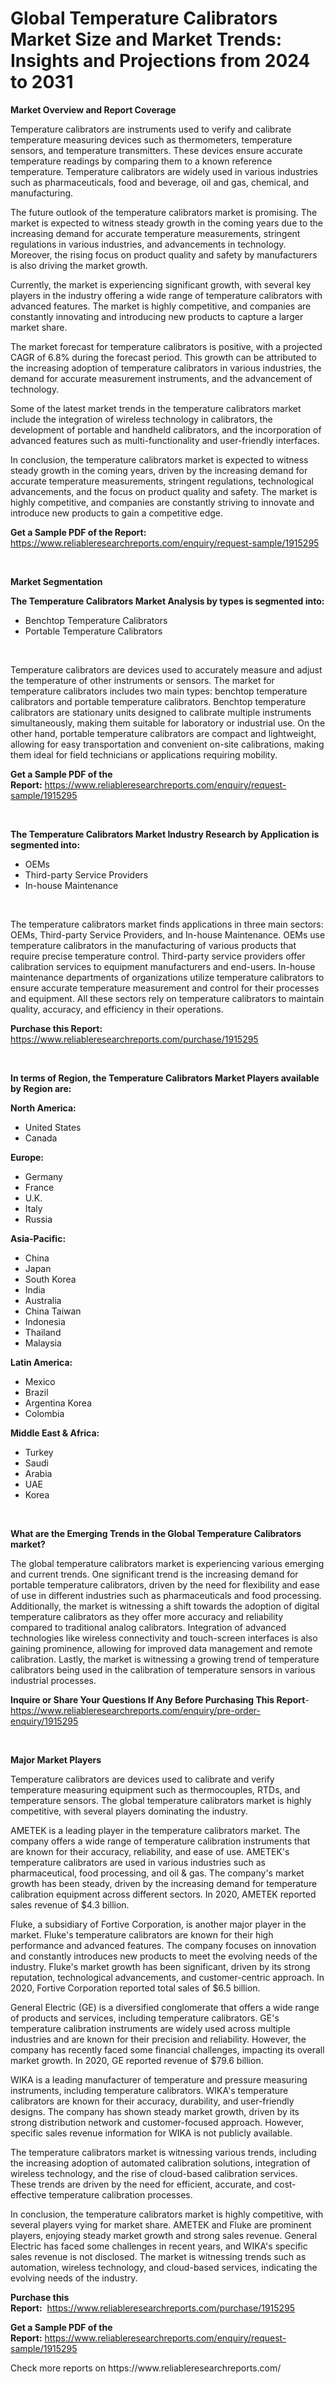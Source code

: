 <p><h1>Global Temperature Calibrators Market Size and Market Trends: Insights and Projections from 2024 to 2031</h1></p><p><strong>Market Overview and Report Coverage</strong></p>
<p><p>Temperature calibrators are instruments used to verify and calibrate temperature measuring devices such as thermometers, temperature sensors, and temperature transmitters. These devices ensure accurate temperature readings by comparing them to a known reference temperature. Temperature calibrators are widely used in various industries such as pharmaceuticals, food and beverage, oil and gas, chemical, and manufacturing.</p><p>The future outlook of the temperature calibrators market is promising. The market is expected to witness steady growth in the coming years due to the increasing demand for accurate temperature measurements, stringent regulations in various industries, and advancements in technology. Moreover, the rising focus on product quality and safety by manufacturers is also driving the market growth.</p><p>Currently, the market is experiencing significant growth, with several key players in the industry offering a wide range of temperature calibrators with advanced features. The market is highly competitive, and companies are constantly innovating and introducing new products to capture a larger market share.</p><p>The market forecast for temperature calibrators is positive, with a projected CAGR of 6.8% during the forecast period. This growth can be attributed to the increasing adoption of temperature calibrators in various industries, the demand for accurate measurement instruments, and the advancement of technology.</p><p>Some of the latest market trends in the temperature calibrators market include the integration of wireless technology in calibrators, the development of portable and handheld calibrators, and the incorporation of advanced features such as multi-functionality and user-friendly interfaces.</p><p>In conclusion, the temperature calibrators market is expected to witness steady growth in the coming years, driven by the increasing demand for accurate temperature measurements, stringent regulations, technological advancements, and the focus on product quality and safety. The market is highly competitive, and companies are constantly striving to innovate and introduce new products to gain a competitive edge.</p></p>
<p><strong>Get a Sample PDF of the Report:</strong> <a href="https://www.reliableresearchreports.com/enquiry/request-sample/1915295">https://www.reliableresearchreports.com/enquiry/request-sample/1915295</a></p>
<p>&nbsp;</p>
<p><strong>Market Segmentation</strong></p>
<p><strong>The Temperature Calibrators Market Analysis by types is segmented into:</strong></p>
<p><ul><li>Benchtop Temperature Calibrators</li><li>Portable Temperature Calibrators</li></ul></p>
<p>&nbsp;</p>
<p><p>Temperature calibrators are devices used to accurately measure and adjust the temperature of other instruments or sensors. The market for temperature calibrators includes two main types: benchtop temperature calibrators and portable temperature calibrators. Benchtop temperature calibrators are stationary units designed to calibrate multiple instruments simultaneously, making them suitable for laboratory or industrial use. On the other hand, portable temperature calibrators are compact and lightweight, allowing for easy transportation and convenient on-site calibrations, making them ideal for field technicians or applications requiring mobility.</p></p>
<p><strong>Get a Sample PDF of the Report:</strong>&nbsp;<a href="https://www.reliableresearchreports.com/enquiry/request-sample/1915295">https://www.reliableresearchreports.com/enquiry/request-sample/1915295</a></p>
<p>&nbsp;</p>
<p><strong>The Temperature Calibrators Market Industry Research by Application is segmented into:</strong></p>
<p><ul><li>OEMs</li><li>Third-party Service Providers</li><li>In-house Maintenance</li></ul></p>
<p>&nbsp;</p>
<p><p>The temperature calibrators market finds applications in three main sectors: OEMs, Third-party Service Providers, and In-house Maintenance. OEMs use temperature calibrators in the manufacturing of various products that require precise temperature control. Third-party service providers offer calibration services to equipment manufacturers and end-users. In-house maintenance departments of organizations utilize temperature calibrators to ensure accurate temperature measurement and control for their processes and equipment. All these sectors rely on temperature calibrators to maintain quality, accuracy, and efficiency in their operations.</p></p>
<p><strong>Purchase this Report:</strong>&nbsp; <a href="https://www.reliableresearchreports.com/purchase/1915295">https://www.reliableresearchreports.com/purchase/1915295</a></p>
<p>&nbsp;</p>
<p><strong>In terms of Region, the Temperature Calibrators Market Players available by Region are:</strong></p>
<p>
    <p> <strong> North America: </strong>
        <ul>
            <li>United States</li>
            <li>Canada</li>
        </ul>
        </p> 
    <p> <strong> Europe: </strong>
        <ul>
            <li>Germany</li>
            <li>France</li>
            <li>U.K.</li>
            <li>Italy</li>
            <li>Russia</li>
        </ul>
        </p> 
    <p> <strong> Asia-Pacific: </strong>
        <ul>
            <li>China</li>
            <li>Japan</li>
            <li>South Korea</li>
            <li>India</li>
            <li>Australia</li>
            <li>China Taiwan</li>
            <li>Indonesia</li>
            <li>Thailand</li>
            <li>Malaysia</li>
        </ul>
        </p> 
    <p> <strong> Latin America: </strong>
        <ul>
            <li>Mexico</li>
            <li>Brazil</li>
            <li>Argentina Korea</li>
            <li>Colombia</li>
        </ul>
        </p> 
    <p> <strong> Middle East & Africa: </strong>
        <ul>
            <li>Turkey</li>
            <li>Saudi</li>
            <li>Arabia</li>
            <li>UAE</li>
            <li>Korea</li>
        </ul>
    </p>
    </p>
<p>&nbsp;</p>
<p><strong>What are the Emerging Trends in the Global Temperature Calibrators market?</strong></p>
<p><p>The global temperature calibrators market is experiencing various emerging and current trends. One significant trend is the increasing demand for portable temperature calibrators, driven by the need for flexibility and ease of use in different industries such as pharmaceuticals and food processing. Additionally, the market is witnessing a shift towards the adoption of digital temperature calibrators as they offer more accuracy and reliability compared to traditional analog calibrators. Integration of advanced technologies like wireless connectivity and touch-screen interfaces is also gaining prominence, allowing for improved data management and remote calibration. Lastly, the market is witnessing a growing trend of temperature calibrators being used in the calibration of temperature sensors in various industrial processes.</p></p>
<p><strong>Inquire or Share Your Questions If Any Before Purchasing This Report</strong>- <a href="https://www.reliableresearchreports.com/enquiry/pre-order-enquiry/1915295">https://www.reliableresearchreports.com/enquiry/pre-order-enquiry/1915295</a></p>
<p>&nbsp;</p>
<p><strong>Major Market Players</strong></p>
<p><p>Temperature calibrators are devices used to calibrate and verify temperature measuring equipment such as thermocouples, RTDs, and temperature sensors. The global temperature calibrators market is highly competitive, with several players dominating the industry.</p><p>AMETEK is a leading player in the temperature calibrators market. The company offers a wide range of temperature calibration instruments that are known for their accuracy, reliability, and ease of use. AMETEK's temperature calibrators are used in various industries such as pharmaceutical, food processing, and oil & gas. The company's market growth has been steady, driven by the increasing demand for temperature calibration equipment across different sectors. In 2020, AMETEK reported sales revenue of $4.3 billion.</p><p>Fluke, a subsidiary of Fortive Corporation, is another major player in the market. Fluke's temperature calibrators are known for their high performance and advanced features. The company focuses on innovation and constantly introduces new products to meet the evolving needs of the industry. Fluke's market growth has been significant, driven by its strong reputation, technological advancements, and customer-centric approach. In 2020, Fortive Corporation reported total sales of $6.5 billion.</p><p>General Electric (GE) is a diversified conglomerate that offers a wide range of products and services, including temperature calibrators. GE's temperature calibration instruments are widely used across multiple industries and are known for their precision and reliability. However, the company has recently faced some financial challenges, impacting its overall market growth. In 2020, GE reported revenue of $79.6 billion.</p><p>WIKA is a leading manufacturer of temperature and pressure measuring instruments, including temperature calibrators. WIKA's temperature calibrators are known for their accuracy, durability, and user-friendly designs. The company has shown steady market growth, driven by its strong distribution network and customer-focused approach. However, specific sales revenue information for WIKA is not publicly available.</p><p>The temperature calibrators market is witnessing various trends, including the increasing adoption of automated calibration solutions, integration of wireless technology, and the rise of cloud-based calibration services. These trends are driven by the need for efficient, accurate, and cost-effective temperature calibration processes.</p><p>In conclusion, the temperature calibrators market is highly competitive, with several players vying for market share. AMETEK and Fluke are prominent players, enjoying steady market growth and strong sales revenue. General Electric has faced some challenges in recent years, and WIKA's specific sales revenue is not disclosed. The market is witnessing trends such as automation, wireless technology, and cloud-based services, indicating the evolving needs of the industry.</p></p>
<p><strong>Purchase this Report:</strong>&nbsp;&nbsp;<a href="https://www.reliableresearchreports.com/purchase/1915295">https://www.reliableresearchreports.com/purchase/1915295</a></p>
<p></p>
<p><strong>Get a Sample PDF of the Report:</strong>&nbsp;<a href="https://www.reliableresearchreports.com/enquiry/request-sample/1915295">https://www.reliableresearchreports.com/enquiry/request-sample/1915295</a></p>
<p>Check more reports on https://www.reliableresearchreports.com/</p>
